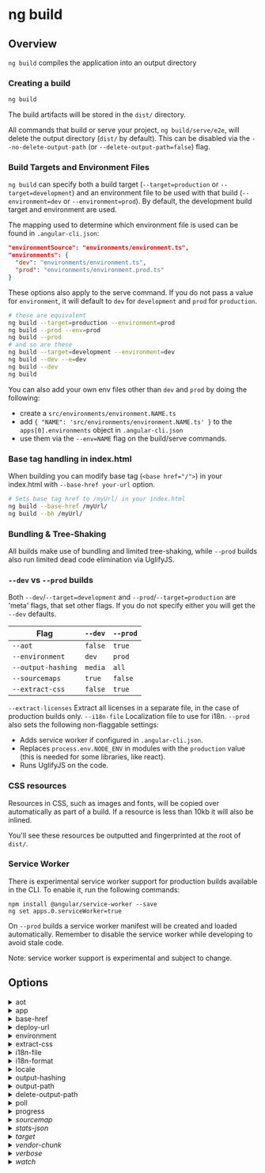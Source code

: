 <!-- Links in /docs/documentation should NOT have `.md` at the end, because they end up in our wiki at release. -->

# ng build

## Overview
`ng build` compiles the application into an output directory

### Creating a build

```bash
ng build
```

The build artifacts will be stored in the `dist/` directory.

All commands that build or serve your project, `ng build/serve/e2e`, will delete the output
directory (`dist/` by default).
This can be disabled via the `--no-delete-output-path` (or `--delete-output-path=false`) flag.

### Build Targets and Environment Files

`ng build` can specify both a build target (`--target=production` or `--target=development`) and an
environment file to be used with that build (`--environment=dev` or `--environment=prod`).
By default, the development build target and environment are used.

The mapping used to determine which environment file is used can be found in `.angular-cli.json`:

```json
"environmentSource": "environments/environment.ts",
"environments": {
  "dev": "environments/environment.ts",
  "prod": "environments/environment.prod.ts"
}
```

These options also apply to the serve command. If you do not pass a value for `environment`,
it will default to `dev` for `development` and `prod` for `production`.

```bash
# these are equivalent
ng build --target=production --environment=prod
ng build --prod --env=prod
ng build --prod
# and so are these
ng build --target=development --environment=dev
ng build --dev --e=dev
ng build --dev
ng build
```

You can also add your own env files other than `dev` and `prod` by doing the following:
- create a `src/environments/environment.NAME.ts`
- add `{ "NAME": 'src/environments/environment.NAME.ts' }` to the `apps[0].environments` object in `.angular-cli.json`
- use them via the `--env=NAME` flag on the build/serve commands.

### Base tag handling in index.html

When building you can modify base tag (`<base href="/">`) in your index.html with `--base-href your-url` option.

```bash
# Sets base tag href to /myUrl/ in your index.html
ng build --base-href /myUrl/
ng build --bh /myUrl/
```

### Bundling & Tree-Shaking

All builds make use of bundling and limited tree-shaking, while `--prod` builds also run limited
dead code elimination via UglifyJS.

### `--dev` vs `--prod` builds

Both `--dev`/`--target=development` and `--prod`/`--target=production` are 'meta' flags, that set other flags.
If you do not specify either you will get the `--dev` defaults.

Flag                | `--dev` | `--prod`
---                 | ---     | ---
`--aot`             | `false` | `true`
`--environment`     | `dev`   | `prod`
`--output-hashing`  | `media` | `all`
`--sourcemaps`      | `true`  | `false`
`--extract-css`     | `false` | `true`

`--extract-licenses` Extract all licenses in a separate file, in the case of production builds only.
`--i18n-file` Localization file to use for i18n.
`--prod` also sets the following non-flaggable settings:
- Adds service worker if configured in `.angular-cli.json`.
- Replaces `process.env.NODE_ENV` in modules with the `production` value (this is needed for some libraries, like react).
- Runs UglifyJS on the code.

### CSS resources

Resources in CSS, such as images and fonts, will be copied over automatically as part of a build.
If a resource is less than 10kb it will also be inlined.

You'll see these resources be outputted and fingerprinted at the root of `dist/`.

### Service Worker

There is experimental service worker support for production builds available in the CLI.
To enable it, run the following commands:
```
npm install @angular/service-worker --save
ng set apps.0.serviceWorker=true
```

On `--prod` builds a service worker manifest will be created and loaded automatically.
Remember to disable the service worker while developing to avoid stale code.

Note: service worker support is experimental and subject to change.

## Options
<details>
  <summary>aot</summary>
  <p>
    <code>--aot</code> <em>default value: false</em>
  </p>
  <p>
    Build using Ahead of Time compilation.
  </p>
</details>

<details>
  <summary>app</summary>
  <p>
    <code>--app</code> (aliases: <code>-a</code>)
  </p>
  <p>
    Specifies app name or index to use.
  </p>
</details>

<details>
  <summary>base-href</summary>
  <p>
    <code>--base-href</code> (aliases: <code>-bh</code>)
  </p>
  <p>
    Base url for the application being built.
  </p>
</details>

<details>
  <summary>deploy-url</summary>
  <p>
    <code>--deploy-url</code> (aliases: <code>-d</code>)
  </p>
  <p>
    URL where files will be deployed.
  </p>
</details>

<details>
  <summary>environment</summary>
  <p>
    <code>--environment</code> (aliases: <code>-e</code>)
  </p>
  <p>
    Defines the build environment.
  </p>
</details>

<details>
  <summary>extract-css</summary>
  <p>
    <code>--extract-css</code> (aliases: <code>-ec</code>)
  </p>
  <p>
    Extract css from global styles onto css files instead of js ones.
  </p>
</details>

<details>
  <summary>i18n-file</summary>
  <p>
    <code>--i18n-file</code>
  </p>
  <p>
    Localization file to use for i18n.
  </p>
</details>

<details>
  <summary>i18n-format</summary>
  <p>
    <code>--i18n-format</code>
  </p>
  <p>
    Format of the localization file specified with --i18n-file.
  </p>
</details>

<details>
  <summary>locale</summary>
  <p>
    <code>--locale</code>
  </p>
  <p>
    Locale to use for i18n.
  </p>
</details>

<details>
  <summary>output-hashing</summary>
  <p>
    <code>--output-hashing</code> (aliases: <code>-oh</code>)
  </p>
  <p>
    Define the output filename cache-busting hashing mode.
  </p>
  <p>
    Values: <code>none</code>, <code>all</code>, <code>media</code>, <code>bundles</code>
  </p>
</details>

<details>
  <summary>output-path</summary>
  <p>
    <code>--output-path</code> (aliases: <code>-op</code>)
  </p>
  <p>
    Path where output will be placed.
  </p>
</details>

<details>
  <summary>delete-output-path</summary>
  <p>
  <code>--delete-output-path</code> (aliases: <code>-dop</code> <em>default value: true</em>)
  </p>
  <p>
    Delete the output path directory.
  </p>
</details>

<details>
  <summary>poll</summary>
  <p>
    <code>--poll</code>
  </p>
  <p>
    Enable and define the file watching poll time period (milliseconds).
  </p>
</details>

<details>
  <summary>progress</summary>
  <p>
    <code>--progress</code> (aliases: <code>-pr</code>) <em>default value: true</<em>
  </p>
  <p>
    Log progress to the console while building.
  </p>
</details>

<details>
  <summary>sourcemap</summary>
  <p>
    <code>--sourcemap</code> (aliases: <code>-sm</code>, <code>sourcemaps</code>)
  </p>
  <p>
    Output sourcemaps.
  </p>
</details>

<details>
  <summary>stats-json</summary>
  <p>
    <code>--stats-json</code>
  </p>
  <p>
    Generates a <code>stats.json</code> file which can be analyzed using tools such as: <code>webpack-bundle-analyzer</code> or https://webpack.github.io/analyse.
  </p>
</details>

<details>
  <summary>target</summary>
  <p>
    <code>--target</code> (aliases: <code>-t</code>, <code>-dev</code>, <code>-prod</code>) <em>default value: development</em>
  </p>
  <p>
    Defines the build target.
  </p>
</details>

<details>
  <summary>vendor-chunk</summary>
  <p>
    <code>--vendor-chunk</code> (aliases: <code>-vc</code>) <em>default value: true</em>
  </p>
  <p>
    Use a separate bundle containing only vendor libraries.
  </p>
</details>

<details>
  <summary>verbose</summary>
  <p>
    <code>--verbose</code> (aliases: <code>-v</code>) <em>default value: false</em>
  </p>
  <p>
    Adds more details to output logging.
  </p>
</details>

<details>
  <summary>watch</summary>
  <p>
    <code>--watch</code> (aliases: <code>-w</code>)
  </p>
  <p>
    Run build when files change.
  </p>
</details>
